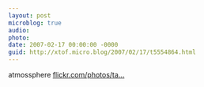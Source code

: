 ```yaml
---
layout: post
microblog: true
audio: 
photo: 
date: 2007-02-17 00:00:00 -0000
guid: http://xtof.micro.blog/2007/02/17/t5554864.html
---
```

atmossphere [flickr.com/photos/ta...](http://flickr.com/photos/tags/barcamplondon2/)
